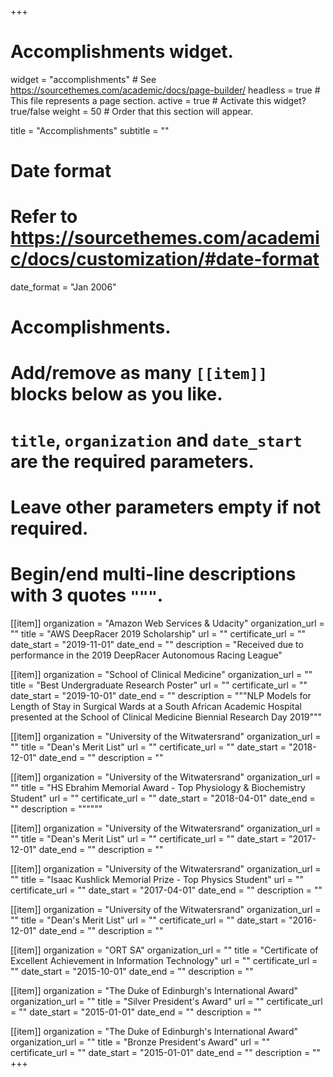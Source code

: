 +++
# Accomplishments widget.
widget = "accomplishments"  # See https://sourcethemes.com/academic/docs/page-builder/
headless = true  # This file represents a page section.
active = true  # Activate this widget? true/false
weight = 50  # Order that this section will appear.

title = "Accomplish&shy;ments"
subtitle = ""

# Date format
#   Refer to https://sourcethemes.com/academic/docs/customization/#date-format
date_format = "Jan 2006"

# Accomplishments.
#   Add/remove as many `[[item]]` blocks below as you like.
#   `title`, `organization` and `date_start` are the required parameters.
#   Leave other parameters empty if not required.
#   Begin/end multi-line descriptions with 3 quotes `"""`.

[[item]]
  organization = "Amazon Web Services & Udacity"
  organization_url = ""
  title = "AWS DeepRacer 2019 Scholarship"
  url = ""
  certificate_url = ""
  date_start = "2019-11-01"
  date_end = ""
  description = "Received due to performance in the 2019 DeepRacer Autonomous Racing League"

[[item]]
  organization = "School of Clinical Medicine"
  organization_url = ""
  title = "Best Undergraduate Research Poster"
  url = ""
  certificate_url = ""
  date_start = "2019-10-01"
  date_end = ""
  description = """NLP Models for Length of Stay in Surgical Wards at a South African Academic Hospital presented at the School of Clinical Medicine Biennial Research Day 2019"""
  
[[item]]
  organization = "University of the Witwatersrand"
  organization_url = ""
  title = "Dean's Merit List"
  url = ""
  certificate_url = ""
  date_start = "2018-12-01"
  date_end = ""
  description = ""
  
[[item]]
  organization = "University of the Witwatersrand"
  organization_url = ""
  title = "HS Ebrahim Memorial Award - Top Physiology & Biochemistry Student"
  url = ""
  certificate_url = ""
  date_start = "2018-04-01"
  date_end = ""
  description = """"""

[[item]]
  organization = "University of the Witwatersrand"
  organization_url = ""
  title = "Dean's Merit List"
  url = ""
  certificate_url = ""
  date_start = "2017-12-01"
  date_end = ""
  description = ""
  
[[item]]
  organization = "University of the Witwatersrand"
  organization_url = ""
  title = "Isaac Kushlick Memorial Prize - Top Physics Student"
  url = ""
  certificate_url = ""
  date_start = "2017-04-01"
  date_end = ""
  description = ""
  
[[item]]
  organization = "University of the Witwatersrand"
  organization_url = ""
  title = "Dean's Merit List"
  url = ""
  certificate_url = ""
  date_start = "2016-12-01"
  date_end = ""
  description = ""
  
[[item]]
  organization = "ORT SA"
  organization_url = ""
  title = "Certificate of Excellent Achievement in Information Technology"
  url = ""
  certificate_url = ""
  date_start = "2015-10-01"
  date_end = ""
  description = ""
  
[[item]]
  organization = "The Duke of Edinburgh's International Award"
  organization_url = ""
  title = "Silver President's Award"
  url = ""
  certificate_url = ""
  date_start = "2015-01-01"
  date_end = ""
  description = ""
  
[[item]]
  organization = "The Duke of Edinburgh's International Award"
  organization_url = ""
  title = "Bronze President's Award"
  url = ""
  certificate_url = ""
  date_start = "2015-01-01"
  date_end = ""
  description = ""
+++
